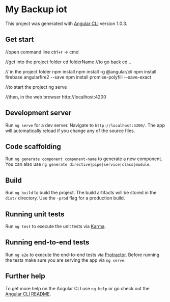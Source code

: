 # My Backup iot

This project was generated with [Angular CLI](https://github.com/angular/angular-cli) version 1.0.3.

## Get start

//open command line
ctrl+r -> cmd

//get into the project folder
cd folderName
//to go back
cd ..

// in the project folder 
npm install
npm install -g @angular/cli
npm install firebase angularfire2 --save
npm install promise-polyfill --save-exact

//to start the project
ng serve

//then, in the web browser
http://localhost:4200

## Development server

Run `ng serve` for a dev server. Navigate to `http://localhost:4200/`. The app will automatically reload if you change any of the source files.

## Code scaffolding

Run `ng generate component component-name` to generate a new component. You can also use `ng generate directive|pipe|service|class|module`.

## Build

Run `ng build` to build the project. The build artifacts will be stored in the `dist/` directory. Use the `-prod` flag for a production build.

## Running unit tests

Run `ng test` to execute the unit tests via [Karma](https://karma-runner.github.io).

## Running end-to-end tests

Run `ng e2e` to execute the end-to-end tests via [Protractor](http://www.protractortest.org/).
Before running the tests make sure you are serving the app via `ng serve`.

## Further help

To get more help on the Angular CLI use `ng help` or go check out the [Angular CLI README](https://github.com/angular/angular-cli/blob/master/README.md).
